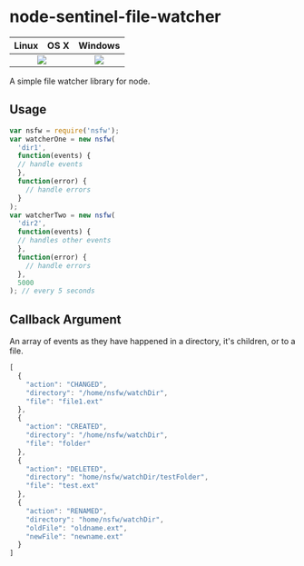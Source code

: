 # node-sentinel-file-watcher
<table>
  <thead>
    <tr>
      <th>Linux</th>
      <th>OS X</th>
      <th>Windows</th>
    </tr>
  </thead>
  <tbody>
    <tr>
      <td colspan="2" align="center">
      <a href="https://travis-ci.org/Axosoft/nsfw"><img src="https://travis-ci.org/Axosoft/nsfw.svg?branch=master"></a>
      </td>
      <td align="center">
        <a href="https://ci.appveyor.com/project/Axosoft/nsfw"><img src="https://ci.appveyor.com/api/projects/status/tvcss1m0rlp86cu8?svg=true"></a>
      </td>
    </tr>
  </tbody>
</table>
A simple file watcher library for node.

## Usage

```js
var nsfw = require('nsfw');
var watcherOne = new nsfw(
  'dir1',
  function(events) {
  // handle events
  },
  function(error) {
    // handle errors
  }
);
var watcherTwo = new nsfw(
  'dir2',
  function(events) {
  // handles other events
  },
  function(error) {
    // handle errors
  },
  5000
); // every 5 seconds

```

## Callback Argument

An array of events as they have happened in a directory, it's children, or to a file.
```js
[
  {
    "action": "CHANGED",
    "directory": "/home/nsfw/watchDir",
    "file": "file1.ext"
  },
  {
    "action": "CREATED",
    "directory": "/home/nsfw/watchDir",
    "file": "folder"
  },
  {
    "action": "DELETED",
    "directory": "home/nsfw/watchDir/testFolder",
    "file": "test.ext"
  },
  {
    "action": "RENAMED",
    "directory": "home/nsfw/watchDir",
    "oldFile": "oldname.ext",
    "newFile": "newname.ext"
  }
]
```
